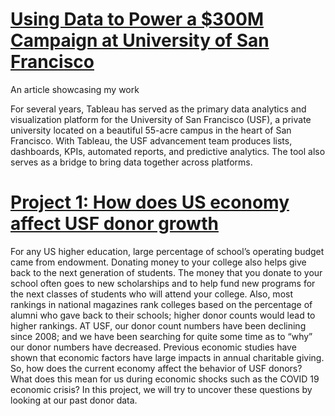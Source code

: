 # [Using Data to Power a $300M Campaign at University of San Francisco](https://www.salesforce.org/blog/data-powered-campaign-usf/)
An article showcasing my work

For several years, Tableau has served as the primary data analytics and visualization platform for the University of San Francisco (USF), a private university located on a beautiful 55-acre campus in the heart of San Francisco. With Tableau, the USF advancement team produces lists, dashboards, KPIs, automated reports, and predictive analytics. The tool also serves as a bridge to bring data together across platforms.

# [Project 1: How does US economy affect USF donor growth](https://github.com/owenxie123/Owen_Portfolio/blob/main/How_does_US_economy_affect_USF_donor_growth.pdf)

For any US higher education, large percentage of school’s operating budget came from endowment. Donating money to your college also helps give back to the next generation of students. The money that you donate to your school often goes to new scholarships and to help fund new programs for the next classes of students who will attend your college. Also, most rankings in national magazines rank colleges based on the percentage of alumni who gave back to their schools; higher donor counts would lead to higher rankings.  AT USF, our donor count numbers have been declining since 2008; and we have been searching for quite some time as to “why” our donor numbers have decreased. Previous economic studies have shown that economic factors have large impacts in annual charitable giving. So, how does the current economy affect the behavior of USF donors? What does this mean for us during economic shocks such as the COVID 19 economic crisis? In this project, we will try to uncover these questions by looking at our past donor data.
